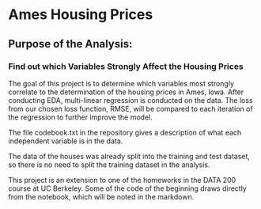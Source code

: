 # Ames Housing Prices

## Purpose of the Analysis:

### Find out which Variables Strongly Affect the Housing Prices

The goal of this project is to determine which variables most strongly correlate to the determination of the housing prices in Ames, Iowa. After conducting EDA, multi-linear regression is conducted on the data. The loss from our chosen loss function, RMSE, will be compared to each iteration of the regression to further improve the model.

The file codebook.txt in the repository gives a description of what each independent variable is in the data.

The data of the houses was already split into the training and test dataset, so there is no need to split the training dataset in the analysis.

This project is an extension to one of the homeworks in the DATA 200 course at UC Berkeley. Some of the code of the beginning draws directly from the notebook, which will be noted in the markdown.
